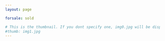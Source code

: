 ```yaml
---
layout: page

forsale: sold

# This is the thumbnail. If you dont specify one, img0.jpg will be displayed
#thumb: img1.jpg
---
```


